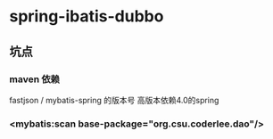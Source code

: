 # spring-ibatis-dubbo

## 坑点
### maven 依赖
fastjson / mybatis-spring 的版本号 高版本依赖4.0的spring

###     <mybatis:scan base-package="org.csu.coderlee.dao"/>
